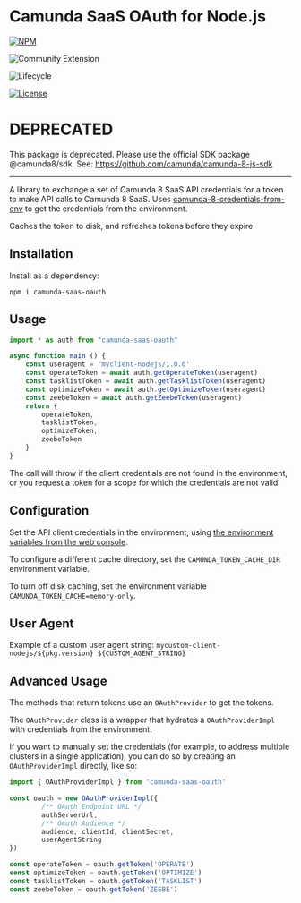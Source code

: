 # Camunda SaaS OAuth for Node.js

 [![NPM](https://nodei.co/npm/camunda-saas-oauth.png)](https://npmjs.org/package/camunda-saas-oauth) 

![Community Extension](https://img.shields.io/badge/Community%20Extension-An%20open%20source%20community%20maintained%20project-FF4700)

![Lifecycle](https://img.shields.io/badge/Lifecycle-Stable-brightgreen)

[![License](https://img.shields.io/badge/License-Apache%202.0-blue.svg)](https://opensource.org/licenses/Apache-2.0)

# DEPRECATED

This package is deprecated. Please use the official SDK package @camunda8/sdk. See: https://github.com/camunda/camunda-8-js-sdk

---
A library to exchange a set of Camunda 8 SaaS API credentials for a token to make API calls to Camunda 8 SaaS. Uses [camunda-8-credentials-from-env](https://github.com/camunda-community-hub/camunda-8-credentials-from-env) to get the credentials from the environment.

Caches the token to disk, and refreshes tokens before they expire.

## Installation

Install as a dependency:

```
npm i camunda-saas-oauth
```

## Usage 

```typescript
import * as auth from "camunda-saas-oauth"

async function main () {
    const useragent = 'myclient-nodejs/1.0.0'
    const operateToken = await auth.getOperateToken(useragent)
    const tasklistToken = await auth.getTasklistToken(useragent)
    const optimizeToken = await auth.getOptimizeToken(useragent)
    const zeebeToken = await auth.getZeebeToken(useragent)
    return {
        operateToken,
        tasklistToken,
        optimizeToken,
        zeebeToken
    }
}   
```

The call will throw if the client credentials are not found in the environment, or you request a token for a scope for which the credentials are not valid. 

## Configuration

Set the API client credentials in the environment, using [the environment variables from the web console](https://docs.camunda.io/docs/components/console/manage-clusters/manage-api-clients/).

To configure a different cache directory, set the `CAMUNDA_TOKEN_CACHE_DIR` environment variable.

To turn off disk caching, set the environment variable `CAMUNDA_TOKEN_CACHE=memory-only`.

## User Agent

Example of a custom user agent string: `mycustom-client-nodejs/${pkg.version} ${CUSTOM_AGENT_STRING}`

## Advanced Usage

The methods that return tokens use an `OAuthProvider` to get the tokens. 
 
The `OAuthProvider` class is a wrapper that hydrates a `OAuthProviderImpl` with credentials from the environment. 

If you want to manually set the credentials (for example, to address multiple clusters in a single application), you can do so by creating an `OAuthProviderImpl` directly, like so:

```typescript
import { OAuthProviderImpl } from 'camunda-saas-oauth'

const oauth = new OAuthProviderImpl({
        /** OAuth Endpoint URL */
        authServerUrl,
        /** OAuth Audience */
        audience, clientId, clientSecret,
        userAgentString
})

const operateToken = oauth.getToken('OPERATE')
const optimizeToken = oauth.getToken('OPTIMIZE')
const tasklistToken = oauth.getToken('TASKLIST')
const zeebeToken = oauth.getToken('ZEEBE')
```


